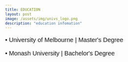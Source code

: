 ```yaml
---
title: EDUCATION
layout: post
image: /assets/img/univs_logo.png
description: "education infomation"
---
```



<p style="font-size: 20px;  font-family: Calibri, sans-serif; line-height: 24px;">
•	University of Melbourne  |  Master's Degree <br>
</p>


<p style="font-size: 20px;  font-family: Calibri, sans-serif; line-height: 24px;">
•	Monash University  | Bachelor's Degree <br>
</p>


